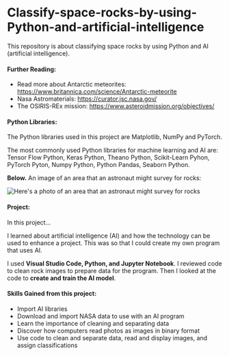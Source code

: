 # Classify-space-rocks-by-using-Python-and-artificial-intelligence
This repository is about classifying space rocks by using Python and AI (artificial intelligence).

#### Further Reading:
* Read more about Antarctic meteorites: https://www.britannica.com/science/Antarctic-meteorite
* Nasa Astromaterials: https://curator.jsc.nasa.gov/ 
* The OSIRIS-REx mission: https://www.asteroidmission.org/objectives/

#### Python Libraries:

The Python libraries used in this project are Matplotlib, NumPy and PyTorch.

The most commonly used Python libraries for machine learning and AI are:
Tensor Flow Python, Keras Python, Theano Python, Scikit-Learn Pyhon, PyTorch Pyton, Numpy Python, Python Pandas, Seaborn Python.

**Below.** An image of an area that an astronaut might survey for rocks:

<img src="https://github.com/natnew/Classify-space-rocks-by-using-Python-and-artificial-intelligence/blob/main/Nasa.PNG" alt="Here's a photo of an area that an astronaut might survey for rocks ">

#### Project:
In this project...

I learned about artificial intelligence (AI) and how the technology can be used to enhance a project. This was so that I could create my own program that uses AI.

I used **Visual Studio Code, Python, and Jupyter Notebook**. I reviewed code to clean rock images to prepare data for the program. Then I looked at the code to **create and train the AI model**.

#### Skills Gained from this project:
* Import AI libraries
* Download and import NASA data to use with an AI program
* Learn the importance of cleaning and separating data
* Discover how computers read photos as images in binary format
* Use code to clean and separate data, read and display images, and assign classifications
